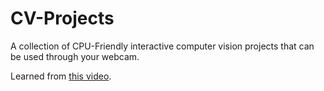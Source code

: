 # CV-Projects
A collection of CPU-Friendly interactive computer vision projects that can be used through your webcam. 

Learned from [this video](https://www.youtube.com/watch?v=01sAkU_NvOY&t=2141s&ab_channel=freeCodeCamp.org). 
